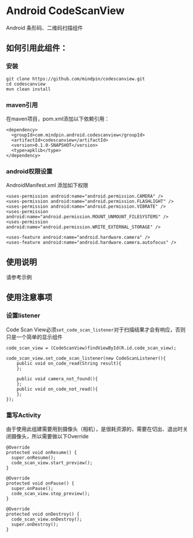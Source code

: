 Android CodeScanView
============================
Android 条形码、二维码扫描组件

## 如何引用此组件：
### 安装
```
git clone https://github.com/mindpin/codescanview.git
cd codescanview
mvn clean install
```

### maven引用
在maven项目，pom.xml添加以下依赖引用：

```
<dependency>
  <groupId>com.mindpin.android.codescanview</groupId>
  <artifactId>codescanview</artifactId>
  <version>0.1.0-SNAPSHOT</version>
  <type>apklib</type>
</dependency>
```

### android权限设置
AndroidManifest.xml 添加如下权限
```
<uses-permission android:name="android.permission.CAMERA" />
<uses-permission android:name="android.permission.FLASHLIGHT" />
<uses-permission android:name="android.permission.VIBRATE" />
<uses-permission android:name="android.permission.MOUNT_UNMOUNT_FILESYSTEMS" />
<uses-permission android:name="android.permission.WRITE_EXTERNAL_STORAGE" />

<uses-feature android:name="android.hardware.camera" />
<uses-feature android:name="android.hardware.camera.autofocus" />
```

## 使用说明
请参考示例

## 使用注意事项

### 设置listener

Code Scan View必须```set_code_scan_listener```对于扫描结果才会有响应，否则只是一个简单的显示组件
```
code_scan_view = (CodeScanView)findViewById(R.id.code_scan_view);

code_scan_view.set_code_scan_listener(new CodeScanListener(){
    public void on_code_read(String result){
    };

    public void camera_not_found(){
    };
    public void on_code_not_read(){
    };
});
```

### 重写Activity
由于使用此组建需要用到摄像头（相机），是很耗资源的，需要在切出、退出时关闭摄像头，所以需要做以下Override
```
@Override
protected void onResume() {
  super.onResume();
  code_scan_view.start_preview();
}

@Override
protected void onPause() {
  super.onPause();
  code_scan_view.stop_preview();
}

@Override
protected void onDestroy() {
  code_scan_view.onDestroy();
  super.onDestroy();
}
```
